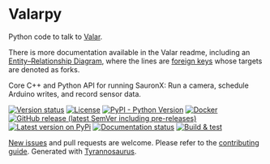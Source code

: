 # Valarpy

Python code to talk to [Valar](https://github.com/kokellab/valar).

There is more documentation available in the Valar readme, including an [Entity–Relationship Diagram](https://github.com/kokellab/valar/blob/alttables/docs/erd/valar\_schema.png), where the lines are [foreign keys](https://en.wikipedia.org/wiki/Foreign_key) whose targets are denoted as forks.

Core C++ and Python API for running SauronX:  Run a camera, schedule Arduino writes, and record sensor data.

[![Version status](https://img.shields.io/pypi/status/valarpy)](https://pypi.org/project/valarpy/)
[![License](https://img.shields.io/badge/License-Apache%202.0-blue.svg)](https://opensource.org/licenses/Apache-2.0)
[![PyPI - Python Version](https://img.shields.io/pypi/pyversions/valarpy)](https://pypi.org/project/valarpy/)
[![Docker](https://img.shields.io/docker/v/dmyersturnbull/valarpy?color=green&label=DockerHub)](https://hub.docker.com/repository/docker/dmyersturnbull/valarpy)
[![GitHub release (latest SemVer including pre-releases)](https://img.shields.io/github/v/release/dmyersturnbull/valarpy?include_prereleases&label=GitHub)](https://github.com/dmyersturnbull/valarpy/releases)
[![Latest version on PyPi](https://badge.fury.io/py/valarpy.svg)](https://pypi.org/project/valarpy/)
[![Documentation status](https://readthedocs.org/projects/valarpy/badge/?version=latest&style=flat-square)](https://valarpy.readthedocs.io/en/stable/)
[![Build & test](https://github.com/dmyersturnbull/valarpy/workflows/Build%20&%20test/badge.svg)](https://github.com/dmyersturnbull/valarpy/actions)

[New issues](https://github.com/dmyersturnbull/valarpy/issues) and pull requests are welcome.
Please refer to the [contributing guide](https://github.com/dmyersturnbull/valarpy/blob/master/CONTRIBUTING.md).
Generated with [Tyrannosaurus](https://github.com/dmyersturnbull/tyrannosaurus).

